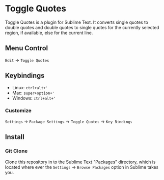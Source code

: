 # Toggle Quotes
Toggle Quotes is a plugin for Sublime Text. It converts single quotes to double quotes and double quotes to single quotes for the currently selected region, if available, else for the current line.

## Menu Control
`Edit` -> `Toggle Quotes`

## Keybindings
- Linux:    `ctrl+alt+'`
- Mac:      `super+option+'`
- Windows:  `ctrl+alt+'`

### Customize
`Settings` -> `Package Settings` -> `Toggle Quotes` -> `Key Bindings`

## Install
### Git Clone
Clone this repository in to the Sublime Text "Packages" directory, which is located where ever the
`Settings` -> `Browse Packages` option in Sublime takes you.
